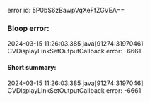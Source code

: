 error id: 5P0bS6zBawpVqXeFfZGVEA==
### Bloop error:

2024-03-15 11:26:03.385 java[91274:3197046] CVDisplayLinkSetOutputCallback error: -6661
#### Short summary: 

2024-03-15 11:26:03.385 java[91274:3197046] CVDisplayLinkSetOutputCallback error: -6661